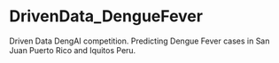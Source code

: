 # DrivenData_DengueFever
Driven Data DengAI competition. Predicting Dengue Fever cases in San Juan Puerto Rico and Iquitos Peru.
